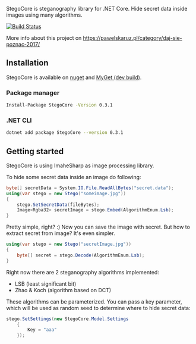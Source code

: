 StegoCore is steganography library for .NET Core. Hide secret data inside images using many algorithms.

[![Build Status](https://travis-ci.org/paw3lx/StegoCore.svg?branch=master)](https://travis-ci.org/paw3lx/StegoCore)

More info about this project on https://pawelskaruz.pl/category/daj-sie-poznac-2017/

## Installation

StegoCore is available on [nuget](https://www.nuget.org/packages/StegoCore/) and [MyGet (dev build)](https://www.myget.org/feed/stegocore/package/nuget/StegoCore).


### Package manager
```bash
Install-Package StegoCore -Version 0.3.1
```

### .NET CLI
```bash
dotnet add package StegoCore --version 0.3.1
```

## Getting started
 
StegoCore is using ImaheSharp as image processing library. 

To hide some secret data inside an image do following:

```cs
byte[] secretData = System.IO.File.ReadAllBytes("secret.data");
using(var stego = new Stego("someimage.jpg"))
{
    stego.SetSecretData(fileBytes);
    Image<Rgba32> secretImage = stego.Embed(AlgorithmEnum.Lsb);
}
```

Pretty simple, right? :) Now you can save the image with secret. But how to extract secret from image? It's even simpler.

```cs
using(var stego = new Stego("secretImage.jpg"))
{
    byte[] secret = stego.Decode(AlgorithmEnum.Lsb);
}
```

Right now there are 2 steganography algorithms implemented:
- LSB (least significant bit)
- Zhao & Koch (algorithm based on DCT)

These algorithms can be parameterized. You can pass a key parameter, which will be used as random seed to determine where to hide secret data:

```cs
stego.SetSettings(new StegoCore.Model.Settings
    {
        Key = "aaa"
    });
```